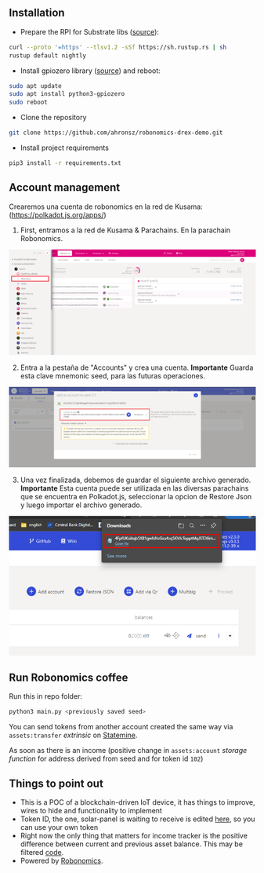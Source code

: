 ## Installation
- Prepare the RPI for Substrate libs ([source](https://www.rust-lang.org/tools/install)):
```bash
curl --proto '=https' --tlsv1.2 -sSf https://sh.rustup.rs | sh
rustup default nightly
```
- Install gpiozero library ([source](https://gpiozero.readthedocs.io/en/stable/installing.html)) and reboot:
```bash
sudo apt update
sudo apt install python3-gpiozero
sudo reboot
```
- Clone the repository
```bash
git clone https://github.com/ahronsz/robonomics-drex-demo.git
```
- Install project requirements
```bash
pip3 install -r requirements.txt
```

## Account management
Crearemos una cuenta de robonomics en la red de Kusama:
(https://polkadot.js.org/apps/)

1. First, entramos a la red de Kusama & Parachains. En la parachain Robonomics.

![imager](./docs/media/create-account-1.png)

2. Entra a la pestaña de "Accounts" y crea una cuenta. **Importante**
Guarda esta clave mnemonic seed, para las futuras operaciones.

![imager](./docs/media/create-account-2.png)

3. Una vez finalizada, debemos de guardar el siguiente archivo generado. **Importante** Esta cuenta puede ser utilizada en las diversas parachains que se encuentra en Polkadot.js, seleccionar la opcion de Restore Json y luego importar el archivo generado.

![imager](./docs/media/create-account-3.png)


## Run Robonomics coffee
Run this in repo folder:
```bash
python3 main.py <previously saved seed>
```
You can send tokens from another account created the same way via `assets:transfer` *extrinsic* on 
[Statemine](https://polkadot.js.org/apps/?rpc=wss%3A%2F%2Fkusama-statemine-rpc.paritytech.net#/explorer).

As soon as there is an income (positive change in `assets:account` *storage function* for address 
derived from seed and for token id `102`)

## Things to point out
- This is a POC of a blockchain-driven IoT device, it has things to improve, wires to hide and functionality to implement
- Token ID, the one, solar-panel is waiting to receive is edited
[here](https://github.com/Multi-Agent-io/robonomics-coffee-maker/blob/master/statemine_monitor.py#L27), so you can use your own token
- Right now the only thing that matters for income tracker is the positive difference between current and previous
asset balance. This may be filtered [code](https://github.com/ahronsz/robonomics-drex-demo/blob/main/services/statemine_monitor.py).
- Powered by [Robonomics](https://robonomics.network/).
